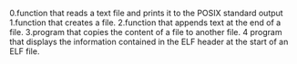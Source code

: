 0.function that reads a text file and prints it to the POSIX standard output
1.function that creates a file.
2.function that appends text at the end of a file.
3.program that copies the content of a file to another file.
4 program that displays the information contained in the ELF header at the start of an ELF file.
